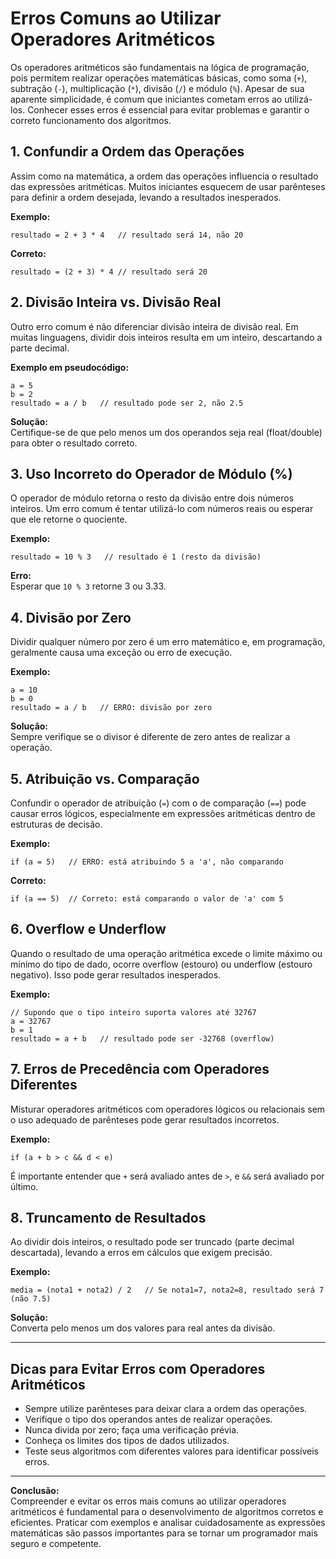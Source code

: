 
# Erros Comuns ao Utilizar Operadores Aritméticos

Os operadores aritméticos são fundamentais na lógica de programação, pois permitem realizar operações matemáticas básicas, como soma (`+`), subtração (`-`), multiplicação (`*`), divisão (`/`) e módulo (`%`). Apesar de sua aparente simplicidade, é comum que iniciantes cometam erros ao utilizá-los. Conhecer esses erros é essencial para evitar problemas e garantir o correto funcionamento dos algoritmos.

## 1. **Confundir a Ordem das Operações**

Assim como na matemática, a ordem das operações influencia o resultado das expressões aritméticas. Muitos iniciantes esquecem de usar parênteses para definir a ordem desejada, levando a resultados inesperados.

**Exemplo:**
```pseudo
resultado = 2 + 3 * 4   // resultado será 14, não 20
```
**Correto:**
```pseudo
resultado = (2 + 3) * 4 // resultado será 20
```

## 2. **Divisão Inteira vs. Divisão Real**

Outro erro comum é não diferenciar divisão inteira de divisão real. Em muitas linguagens, dividir dois inteiros resulta em um inteiro, descartando a parte decimal.

**Exemplo em pseudocódigo:**
```pseudo
a = 5
b = 2
resultado = a / b   // resultado pode ser 2, não 2.5
```
**Solução:**  
Certifique-se de que pelo menos um dos operandos seja real (float/double) para obter o resultado correto.

## 3. **Uso Incorreto do Operador de Módulo (%)**

O operador de módulo retorna o resto da divisão entre dois números inteiros. Um erro comum é tentar utilizá-lo com números reais ou esperar que ele retorne o quociente.

**Exemplo:**
```pseudo
resultado = 10 % 3   // resultado é 1 (resto da divisão)
```
**Erro:**  
Esperar que `10 % 3` retorne 3 ou 3.33.

## 4. **Divisão por Zero**

Dividir qualquer número por zero é um erro matemático e, em programação, geralmente causa uma exceção ou erro de execução.

**Exemplo:**
```pseudo
a = 10
b = 0
resultado = a / b   // ERRO: divisão por zero
```
**Solução:**  
Sempre verifique se o divisor é diferente de zero antes de realizar a operação.

## 5. **Atribuição vs. Comparação**

Confundir o operador de atribuição (`=`) com o de comparação (`==`) pode causar erros lógicos, especialmente em expressões aritméticas dentro de estruturas de decisão.

**Exemplo:**
```pseudo
if (a = 5)   // ERRO: está atribuindo 5 a 'a', não comparando
```
**Correto:**
```pseudo
if (a == 5)  // Correto: está comparando o valor de 'a' com 5
```

## 6. **Overflow e Underflow**

Quando o resultado de uma operação aritmética excede o limite máximo ou mínimo do tipo de dado, ocorre overflow (estouro) ou underflow (estouro negativo). Isso pode gerar resultados inesperados.

**Exemplo:**
```pseudo
// Supondo que o tipo inteiro suporta valores até 32767
a = 32767
b = 1
resultado = a + b   // resultado pode ser -32768 (overflow)
```

## 7. **Erros de Precedência com Operadores Diferentes**

Misturar operadores aritméticos com operadores lógicos ou relacionais sem o uso adequado de parênteses pode gerar resultados incorretos.

**Exemplo:**
```pseudo
if (a + b > c && d < e)
```
É importante entender que `+` será avaliado antes de `>`, e `&&` será avaliado por último.

## 8. **Truncamento de Resultados**

Ao dividir dois inteiros, o resultado pode ser truncado (parte decimal descartada), levando a erros em cálculos que exigem precisão.

**Exemplo:**
```pseudo
media = (nota1 + nota2) / 2   // Se nota1=7, nota2=8, resultado será 7 (não 7.5)
```
**Solução:**  
Converta pelo menos um dos valores para real antes da divisão.

---

## **Dicas para Evitar Erros com Operadores Aritméticos**

- Sempre utilize parênteses para deixar clara a ordem das operações.
- Verifique o tipo dos operandos antes de realizar operações.
- Nunca divida por zero; faça uma verificação prévia.
- Conheça os limites dos tipos de dados utilizados.
- Teste seus algoritmos com diferentes valores para identificar possíveis erros.

---

**Conclusão:**  
Compreender e evitar os erros mais comuns ao utilizar operadores aritméticos é fundamental para o desenvolvimento de algoritmos corretos e eficientes. Praticar com exemplos e analisar cuidadosamente as expressões matemáticas são passos importantes para se tornar um programador mais seguro e competente.
```
